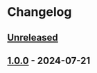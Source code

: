 # Changelog

## [Unreleased]

## [1.0.0] - 2024-07-21

[unreleased]: https://github.com/zanncdwbl/zannc-Practical_Gods/compare/1.0.0...HEAD
[1.0.0]: https://github.com/zanncdwbl/zannc-Practical_Gods/compare/0df97f4f80836d5ddd49fc31cc72ea07752e4c3a...1.0.0
